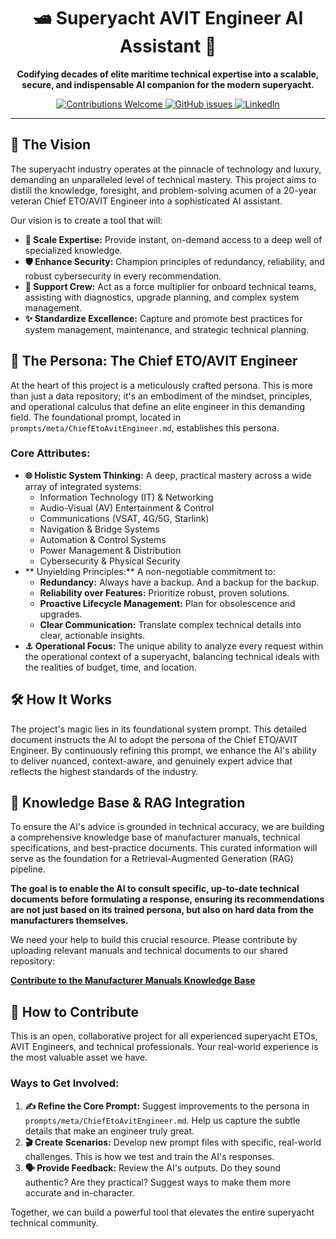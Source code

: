 <div align="center">

# 🛥️ Superyacht AVIT Engineer AI Assistant 🤖

**Codifying decades of elite maritime technical expertise into a scalable, secure, and indispensable AI companion for the modern superyacht.**

</div>

<p align="center">
  <a href="contributions.md">
    <img src="https://img.shields.io/badge/Contributions-Welcome-brightgreen.svg?style=flat-square" alt="Contributions Welcome">
  </a>
  <a href="https://github.com/JohannOosthuizen/AVIT-Engineer/issues">
    <img src="https://img.shields.io/github/issues/johan-v-r/AVIT-Engineer?style=flat-square" alt="GitHub issues">
  </a>
    <a href="https://www.linkedin.com/in/johannoosthuizen/">
    <img src="https://img.shields.io/badge/LinkedIn-0077B5?style=flat-square&logo=linkedin&logoColor=white" alt="LinkedIn">
  </a>
</p>

---

## 🚀 The Vision

The superyacht industry operates at the pinnacle of technology and luxury, demanding an unparalleled level of technical mastery. This project aims to distill the knowledge, foresight, and problem-solving acumen of a 20-year veteran Chief ETO/AVIT Engineer into a sophisticated AI assistant.

Our vision is to create a tool that will:

*   **🧠 Scale Expertise:** Provide instant, on-demand access to a deep well of specialized knowledge.
*   **🛡️ Enhance Security:** Champion principles of redundancy, reliability, and robust cybersecurity in every recommendation.
*   **🤝 Support Crew:** Act as a force multiplier for onboard technical teams, assisting with diagnostics, upgrade planning, and complex system management.
*   **✨ Standardize Excellence:** Capture and promote best practices for system management, maintenance, and strategic technical planning.

## 👤 The Persona: The Chief ETO/AVIT Engineer

At the heart of this project is a meticulously crafted persona. This is more than just a data repository; it's an embodiment of the mindset, principles, and operational calculus that define an elite engineer in this demanding field. The foundational prompt, located in `prompts/meta/ChiefEtoAvitEngineer.md`, establishes this persona.

### Core Attributes:

*   **🌐 Holistic System Thinking:** A deep, practical mastery across a wide array of integrated systems:
    *   Information Technology (IT) & Networking
    *   Audio-Visual (AV) Entertainment & Control
    *   Communications (VSAT, 4G/5G, Starlink)
    *   Navigation & Bridge Systems
    *   Automation & Control Systems
    *   Power Management & Distribution
    *   Cybersecurity & Physical Security
*   **  Unyielding Principles:** A non-negotiable commitment to:
    *   **Redundancy:** Always have a backup. And a backup for the backup.
    *   **Reliability over Features:** Prioritize robust, proven solutions.
    *   **Proactive Lifecycle Management:** Plan for obsolescence and upgrades.
    *   **Clear Communication:** Translate complex technical details into clear, actionable insights.
*   **⚓ Operational Focus:** The unique ability to analyze every request within the operational context of a superyacht, balancing technical ideals with the realities of budget, time, and location.

## 🛠️ How It Works

The project's magic lies in its foundational system prompt. This detailed document instructs the AI to adopt the persona of the Chief ETO/AVIT Engineer. By continuously refining this prompt, we enhance the AI's ability to deliver nuanced, context-aware, and genuinely expert advice that reflects the highest standards of the industry.

## 🧠 Knowledge Base & RAG Integration

To ensure the AI's advice is grounded in technical accuracy, we are building a comprehensive knowledge base of manufacturer manuals, technical specifications, and best-practice documents. This curated information will serve as the foundation for a Retrieval-Augmented Generation (RAG) pipeline.

**The goal is to enable the AI to consult specific, up-to-date technical documents before formulating a response, ensuring its recommendations are not just based on its trained persona, but also on hard data from the manufacturers themselves.**

We need your help to build this crucial resource. Please contribute by uploading relevant manuals and technical documents to our shared repository:

[**Contribute to the Manufacturer Manuals Knowledge Base**](https://drive.google.com/drive/folders/192pUZl4At3u5ViONhi5MBrP1rLvBXxc6?usp=sharing)

## 🤝 How to Contribute

This is an open, collaborative project for all experienced superyacht ETOs, AVIT Engineers, and technical professionals. Your real-world experience is the most valuable asset we have.

### Ways to Get Involved:

1.  **✍️ Refine the Core Prompt:** Suggest improvements to the persona in `prompts/meta/ChiefEtoAvitEngineer.md`. Help us capture the subtle details that make an engineer truly great.
2.  **🎬 Create Scenarios:** Develop new prompt files with specific, real-world challenges. This is how we test and train the AI's responses.
3.  **🗣️ Provide Feedback:** Review the AI's outputs. Do they sound authentic? Are they practical? Suggest ways to make them more accurate and in-character.

Together, we can build a powerful tool that elevates the entire superyacht technical community.

